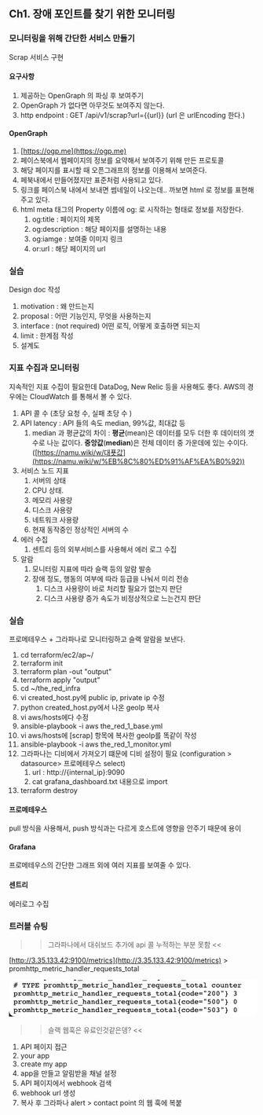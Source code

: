 ## Ch1. 장애 포인트를 찾기 위한 모니터링

### 모니터링을 위해 간단한 서비스 만들기

Scrap 서비스 구현

#### 요구사항

1. 제공하는 OpenGraph 의 파싱 후 보여주기 
2. OpenGraph 가 없다면 아무것도 보여주지 않는다.
3. http endpoint : GET /api/v1/scrap?url={{url}} (url 은 urlEncoding 한다.)

#### OpenGraph

1. [https://ogp.me](https://ogp.me)
2. 페이스북에서 웹페이지의 정보를 요약해서 보여주기 위해 만든 프로토콜
3. 해당 페이지를 표시할 때 오픈그래프의 정보를 이용해서 보여준다.
4. 페북내에서 만들어졌지만 표준처럼 사용되고 있다.
5. 링크를 페이스북 내에서 보내면 썸네일이 나오는데.. 까보면 html 로 정보를 표현해주고 있다.
6. html meta 태그의 Property 이름에 og: 로 시작하는 형태로 정보를 저장한다.
    1. og:title : 페이지의 제목
    2. og:description : 해당 페이지를 설명하는 내용
    3. og:iamge :  보여줄 이미지 링크 
    4. or:url : 해당 페이지의 url 

### 실습

Design doc 작성

1. motivation : 왜 만드는지
2. proposal : 어떤 기능인지, 무엇을 사용하는지 
3. interface : (not required) 어떤 로직, 어떻게 호출하면 되는지 
4. limit : 한계점 작성
5. 설계도

### 지표 수집과 모니터링

지속적인 지표 수집이 필요한데 DataDog, New Relic 등을 사용해도 좋다. AWS의 경우에는 CloudWatch 를 통해서 볼 수 있다. 

1. API 콜 수 (초당 요청 수, 실패 초당 수 )
2. API latency : API 들의 속도 median, 99%값, 최대값 등
    1. median 과 평균값의 차이 : **평균**(mean)은 데이터를 모두 더한 후 데이터의 갯수로 나눈 값이다. **중앙값**(**median**)은 전체 데이터 중 가운데에 있는 수이다. ([https://namu.wiki/w/대푯값](https://namu.wiki/w/%EB%8C%80%ED%91%AF%EA%B0%92))
3. 서비스 노드 지표 
    1. 서버의 상태
    2. CPU 상태.
    3. 메모리 사용량
    4. 디스크 사용량
    5. 네트워크 사용량 
    6. 현재 동작중인 정상적인 서버의 수 
4. 에러 수집
    1. 센트리 등의 외부서비스를 사용해서 에러 로그 수집 
5. 알람
    1. 모니터링 지표에 따라 슬랙 등의 알람 발송 
    2. 장애 정도, 행동의 여부에 따라 등급을 나눠서 미리 전송 
        1. 디스크 사용량이 바로 처리할 필요가 없는지 판단
        2. 디스크 사용량 증가 속도가 비정상적으로 느는건지 판단

### 실습

프로메테우스 + 그라파나로 모니터링하고 슬랙 알람을 보낸다.

1. cd terraform/ec2/ap~/
2. terraform init
3. terraform plan -out "output"
4. terraform apply "output"
5. cd ~/the_red_infra
6. vi created_host.py에 public ip, private ip 수정 
7. python created_host.py에서 나온 geoIp 복사 
8. vi aws/hosts에다 수정
9. ansible-playbook -i aws the_red_1_base.yml
10. vi aws/hosts에 [scrap] 항목에 복사한 geoIp를 똑같이 작성
11. ansible-playbook -i aws the_red_1_monitor.yml 
12. 그라파나는 디비에서 가져오기 떄문에 디비 설정이 필요 (configuration > datasource> 프로메테우스 select)
    1. url : http://{internal_ip}:9090
    2. cat grafana_dashboard.txt 내용으로 import
13. terraform destroy

#### 프로메테우스

pull 방식을 사용해서, push 방식과는 다르게 호스트에 영향을 안주기 때문에 용이

#### Grafana

프로메테우스의 간단한 그래프 외에 여러 지표를 보여줄 수 있다.

#### 센트리

에러로그 수집 

### 트러블 슈팅
>> 그라파나에서 대쉬보드 추가에 api 콜 누적하는 부분 못함 <<

[http://3.35.133.42:9100/metrics](http://3.35.133.42:9100/metrics) > promhttp_metric_handler_requests_total

![image](https://github.com/goyanglee/study_redis/blob/main/Chapter%201.%20%EC%9E%A5%EC%95%A0%20%ED%8F%AC%EC%9D%B8%ED%8A%B8%EB%A5%BC%20%EC%B0%BE%EA%B8%B0%20%EC%9C%84%ED%95%9C%20%EB%AA%A8%EB%8B%88%ED%84%B0%EB%A7%81/image.png)

>> 슬랙 웹훅은 유료인것같은뎅? <<

1. API 페이지 접근
2. your app
3. create my app
4. app을 만들고 알림받을 채널 설정
5. API 페이지에서 webhook 검색
6. webhook url 생성
7. 복사 후 그라파나 alert > contact point 의 웹 훅에 복붙
